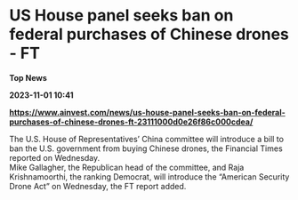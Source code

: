 # US House panel seeks ban on federal purchases of Chinese drones - FT
**Top News**

**2023-11-01 10:41**

**https://www.ainvest.com/news/us-house-panel-seeks-ban-on-federal-purchases-of-chinese-drones-ft-23111000d0e26f86c000cdea/**

The U.S. House of Representatives’ China committee will introduce a bill to ban the U.S. government from buying Chinese drones, the Financial Times reported on Wednesday.  
Mike Gallagher, the Republican head of the committee, and Raja Krishnamoorthi, the ranking Democrat, will introduce the “American Security Drone Act” on Wednesday, the FT report added.